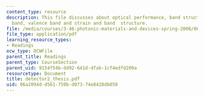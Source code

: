 ```yaml
---
content_type: resource
description: This file discusses about optical performance, band structure, conduction
  band, valence band and strain and band  structure.
file: /media/courses/3-46-photonic-materials-and-devices-spring-2006/06a2094dd561759bd07374e8428db050_detector2_thesis.pdf
file_type: application/pdf
learning_resource_types:
- Readings
ocw_type: OCWFile
parent_title: Readings
parent_type: CourseSection
parent_uid: 9154f54b-dd92-641d-dfab-1cf4edfd209a
resourcetype: Document
title: detector2_thesis.pdf
uid: 06a2094d-d561-759b-d073-74e8428db050
---
```


